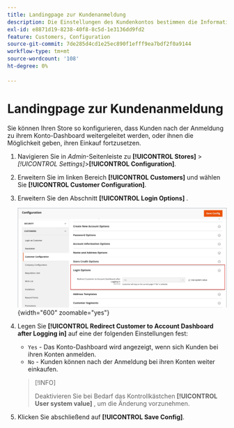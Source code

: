 ```yaml
---
title: Landingpage zur Kundenanmeldung
description: Die Einstellungen des Kundenkontos bestimmen die Informationen, die bei der Kundenregistrierung erfasst werden, und das Erlebnis, das Kunden während des Prozesses haben.
exl-id: e8871d19-8238-40f8-8c5d-1e3136dd9fd2
feature: Customers, Configuration
source-git-commit: 7de285d4cd1e25ec890f1efff9ea7bdf2f0a9144
workflow-type: tm+mt
source-wordcount: '108'
ht-degree: 0%

---
```


# Landingpage zur Kundenanmeldung

Sie können Ihren Store so konfigurieren, dass Kunden nach der Anmeldung zu ihrem Konto-Dashboard weitergeleitet werden, oder ihnen die Möglichkeit geben, ihren Einkauf fortzusetzen.

1. Navigieren Sie in _Admin_-Seitenleiste zu **[!UICONTROL Stores]** > _[!UICONTROL Settings]_>**[!UICONTROL Configuration]**.

1. Erweitern Sie im linken Bereich **[!UICONTROL Customers]** und wählen Sie **[!UICONTROL Customer Configuration]**.

1. Erweitern Sie den Abschnitt **[!UICONTROL Login Options]** .

   ![Anmeldeoptionen](assets/customer-configuration-login-options.png){width="600" zoomable="yes"}

1. Legen Sie **[!UICONTROL Redirect Customer to Account Dashboard after Logging in]** auf eine der folgenden Einstellungen fest:

   - `Yes` - Das Konto-Dashboard wird angezeigt, wenn sich Kunden bei ihren Konten anmelden.
   - `No` - Kunden können nach der Anmeldung bei ihren Konten weiter einkaufen.

   >[!INFO]
   >
   >Deaktivieren Sie bei Bedarf das Kontrollkästchen **[!UICONTROL User system value]** , um die Änderung vorzunehmen.

1. Klicken Sie abschließend auf **[!UICONTROL Save Config]**.
